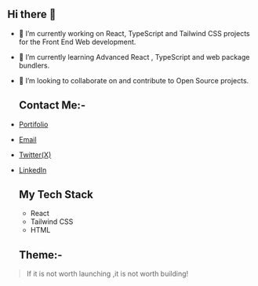 ## Hi there 👋

- 🔭 I’m currently working on React, TypeScript and Tailwind CSS projects for the Front End Web development.
- 🌱 I’m currently learning Advanced React , TypeScript and web package bundlers.
- 👯 I’m looking to collaborate on and contribute to Open Source projects.
  
  ## Contact Me:-
  
- [Portifolio](https://matthewkuria.netlify.app)
- [Email]( mathewkwachira@gmail.com)
- [Twitter(X)](https://twitter.com/matthew_kuria)
- [LinkedIn](https://linkedin.com/matthew-kuria)

  ## My Tech Stack
  - React
  - Tailwind CSS
  - HTML
    
  
  ## Theme:-
 > If it is not worth launching ,it is not worth building!

